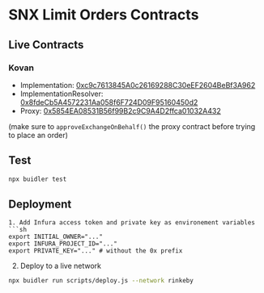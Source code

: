 # SNX Limit Orders Contracts

## Live Contracts

### Kovan
* Implementation: [0xc9c7613845A0c26169288C30eEF2604BeBf3A962](https://kovan.etherscan.io/address/0xc9c7613845A0c26169288C30eEF2604BeBf3A962)
* ImplementationResolver: [0x8fdeCb5A4572231Aa058f6F724D09F95160450d2](https://kovan.etherscan.io/address/0x8fdeCb5A4572231Aa058f6F724D09F95160450d2)
* Proxy: [0x5854EA08531B56f99B2c9C9A4D2ffca01032A432](https://kovan.etherscan.io/address/0x5854EA08531B56f99B2c9C9A4D2ffca01032A432)

(make sure to `approveExchangeOnBehalf()` the proxy contract before trying to place an order)

## Test
```sh
npx buidler test
```
## Deployment
```
1. Add Infura access token and private key as environement variables
```sh
export INITIAL_OWNER="..."
export INFURA_PROJECT_ID="..."
export PRIVATE_KEY="..." # without the 0x prefix
```
2. Deploy to a live network
```sh
npx buidler run scripts/deploy.js --network rinkeby
```
